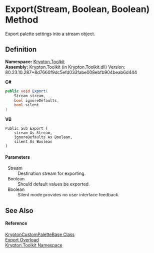 # Export(Stream, Boolean, Boolean) Method


Export palette settings into a stream object.



## Definition
**Namespace:** <a href="79d2eac2-21f4-54ff-7552-b20c33c30600.md">Krypton.Toolkit</a>  
**Assembly:** Krypton.Toolkit (in Krypton.Toolkit.dll) Version: 80.23.10.287+8d7660f9dc5efd033fabe008ebfb904beab6d444

**C#**
``` C#
public void Export(
	Stream stream,
	bool ignoreDefaults,
	bool silent
)
```
**VB**
``` VB
Public Sub Export ( 
	stream As Stream,
	ignoreDefaults As Boolean,
	silent As Boolean
)
```



#### Parameters
<dl><dt>  Stream</dt><dd>Destination stream for exporting.</dd><dt>  Boolean</dt><dd>Should default values be exported.</dd><dt>  Boolean</dt><dd>Silent mode provides no user interface feedback.</dd></dl>

## See Also


#### Reference
<a href="19e895c2-5326-25bf-d4bb-c7367f234f77.md">KryptonCustomPaletteBase Class</a>  
<a href="52b0b935-f5c3-da82-52a5-ff118941062f.md">Export Overload</a>  
<a href="79d2eac2-21f4-54ff-7552-b20c33c30600.md">Krypton.Toolkit Namespace</a>  
